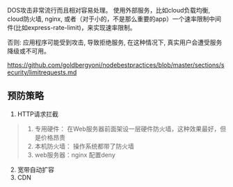 DOS攻击非常流行而且相对容易处理。
使用外部服务，比如cloud负载均衡, cloud防火墙, nginx, 
或者（对于小的，不是那么重要的app）一个速率限制中间件(比如express-rate-limit)，来实现速率限制。

否则: 应用程序可能受到攻击, 导致拒绝服务, 在这种情况下, 真实用户会遭受服务降级或不可用。

https://github.com/goldbergyoni/nodebestpractices/blob/master/sections/security/limitrequests.md

## 预防策略
1. HTTP请求拦截
> 1. 专用硬件： 在Web服务器前面架设一层硬件防火墙，这种效果最好，但是价格昂贵
> 2. 本机防火墙： 操作系统都带了防火墙
> 3. web服务器：nginx 配置deny
2. 宽带自动扩容
4. CDN